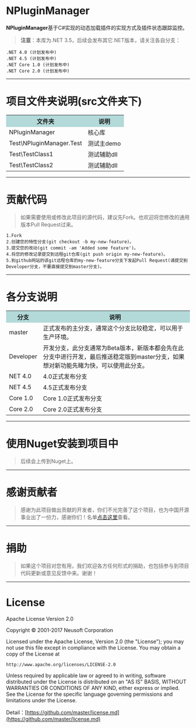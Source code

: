 # NPluginManager
**NPluginManager**基于C#实现的动态加载插件的实现方式及插件状态跟踪监控。

>**注意**：本库为.NET 3.5，后续会发布其它.NET版本，请关注各自分支：

    .NET 4.0 (计划发布中)
    .NET 4.5 (计划发布中)
    .NET Core 1.0 (计划发布中)
    .NET Core 2.0 (计划发布中)

---

# 项目文件夹说明(src文件夹下)

<table>
  <tr>
    <th bgcolor="#B3D9D9">文件夹</th>
    <th bgcolor="#B3D9D9">说明</th>
  </tr>
  <tr>
    <td>NPluginManager</td>
    <td>核心库</td>
  </tr>
  <tr>
    <td>Test\NPluginManager.Test</td>
    <td>测试主demo</td>
  </tr>
  <tr>
    <td>Test\TestClass1</td>
    <td>测试辅助dll</td>
  </tr>
  <tr>
    <td>Test\TestClass2</td>
    <td>测试辅助dll</td>
  </tr>
</table>

---

# 贡献代码

>如果需要使用或修改此项目的源代码，建议先Fork。也欢迎将您修改的通用版本Pull Request过来。

    1.Fork
    2.创建您的特性分支(git checkout -b my-new-feature)。
    3.提交您的改动(git commit -am 'Added some feature')。
    4.将您的修改记录提交到远程git仓库(git push origin my-new-feature)。
    5.到github网站的该git远程仓库的my-new-feature分支下发起Pull Request(请提交到Developer分支，不要直接提交到master分支)。

---

# 各分支说明

<table>
  <tr>
    <th bgcolor="#B3D9D9">分支</th>
    <th bgcolor="#B3D9D9">说明</th>
  </tr>
  <tr>
    <td>master</td>
    <td>正式发布的主分支，通常这个分支比较稳定，可以用于生产环境。</td>
  </tr>
  <tr>
    <td>Developer</td>
    <td>开发分支，此分支通常为Beta版本，新版本都会先在此分支中进行开发，最后推送稳定版到master分支，如果想对新功能先睹为快，可以使用此分支。</td>
  <tr>
    <td>NET 4.0</td>
    <td>4.0正式发布分支</td>
  </tr>
  <tr>
    <td>NET 4.5</td>
    <td>4.5正式发布分支</td>
  </tr>
  <tr>
    <td>Core 1.0</td>
    <td>Core 1.0正式发布分支</td>
  </tr>
  <tr>
    <td>Core 2.0</td>
    <td>Core 2.0正式发布分支</td>
  </tr>
</table>

---

# 使用Nuget安装到项目中

>后续会上传到Nuget上。

---

# 感谢贡献者

>感谢为此项目做出贡献的开发者，你们不光完善了这个项目，也为中国开源事业出了一份力，感谢你们！名单[点击这里]()查看。

---

# 捐助

>如果这个项目对您有用，我们欢迎各方任何形式的捐助，也包括参与到项目代码更新或意见反馈中来。谢谢！

---

# License

Apache License Version 2.0

Copyright © 2001-2017 Neusoft Corporation

Licensed under the Apache License, Version 2.0 (the "License");
you may not use this file except in compliance with the License.
You may obtain a copy of the License at

    http://www.apache.org/licenses/LICENSE-2.0

Unless required by applicable law or agreed to in writing, software
distributed under the License is distributed on an "AS IS" BASIS,
WITHOUT WARRANTIES OR CONDITIONS OF ANY KIND, either express or implied.
See the License for the specific language governing permissions and
limitations under the License.

Detail：[https://github.com/master/license.md](https://github.com/master/license.md)